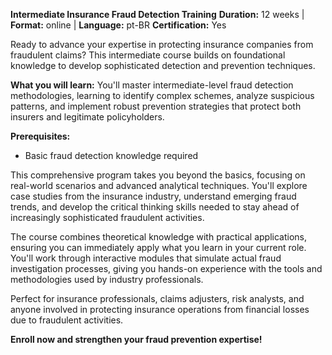 **Intermediate Insurance Fraud Detection Training**
**Duration:** 12 weeks | **Format:** online | **Language:** pt-BR
**Certification:** Yes

Ready to advance your expertise in protecting insurance companies from fraudulent claims? This intermediate course builds on foundational knowledge to develop sophisticated detection and prevention techniques.

**What you will learn:**
You'll master intermediate-level fraud detection methodologies, learning to identify complex schemes, analyze suspicious patterns, and implement robust prevention strategies that protect both insurers and legitimate policyholders.

**Prerequisites:**
- Basic fraud detection knowledge required

This comprehensive program takes you beyond the basics, focusing on real-world scenarios and advanced analytical techniques. You'll explore case studies from the insurance industry, understand emerging fraud trends, and develop the critical thinking skills needed to stay ahead of increasingly sophisticated fraudulent activities.

The course combines theoretical knowledge with practical applications, ensuring you can immediately apply what you learn in your current role. You'll work through interactive modules that simulate actual fraud investigation processes, giving you hands-on experience with the tools and methodologies used by industry professionals.

Perfect for insurance professionals, claims adjusters, risk analysts, and anyone involved in protecting insurance operations from financial losses due to fraudulent activities.

**Enroll now and strengthen your fraud prevention expertise!**